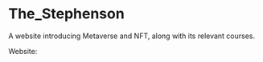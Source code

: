 # The_Stephenson
<p>A website introducing Metaverse and NFT, along with its relevant courses.</p>
<p>Website: </p>
